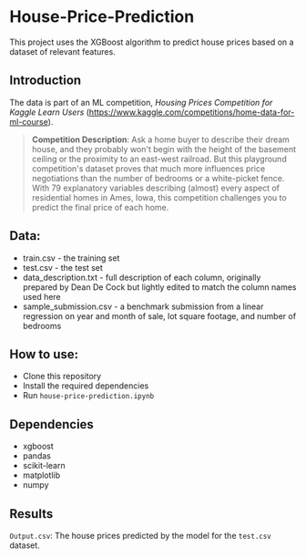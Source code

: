 # House-Price-Prediction
This project uses the XGBoost algorithm to predict house prices based on a dataset of relevant features.

## Introduction
The data is part of an ML competition, *Housing Prices Competition for Kaggle Learn Users* (https://www.kaggle.com/competitions/home-data-for-ml-course).

> **Competition Description**:
Ask a home buyer to describe their dream house, and they probably won't begin with the height of the basement ceiling or the proximity to an east-west railroad. But this playground competition's dataset proves that much more influences price negotiations than the number of bedrooms or a white-picket fence.
With 79 explanatory variables describing (almost) every aspect of residential homes in Ames, Iowa, this competition challenges you to predict the final price of each home.

## Data:
* train.csv - the training set
* test.csv - the test set
* data_description.txt - full description of each column, originally prepared by Dean De Cock but lightly edited to match the column names used here
* sample_submission.csv - a benchmark submission from a linear regression on year and month of sale, lot square footage, and number of bedrooms

## How to use:
* Clone this repository
* Install the required dependencies
* Run `house-price-prediction.ipynb`

## Dependencies
- xgboost
- pandas
- scikit-learn
- matplotlib
- numpy

## Results
`Output.csv`: The house prices predicted by the model for the `test.csv` dataset. 

